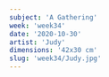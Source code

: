 ```yaml
---
subject: 'A Gathering'
week: 'week34'
date: '2020-10-30'
artist: 'Judy'
dimensions: '42x30 cm'
slug: 'week34/Judy.jpg'
---
```

